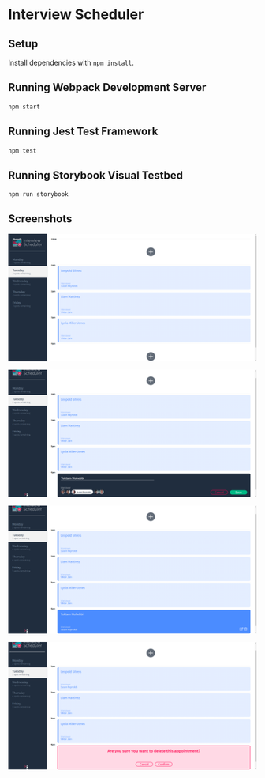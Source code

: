 # Interview Scheduler

## Setup

Install dependencies with `npm install`.

## Running Webpack Development Server

```sh
npm start
```

## Running Jest Test Framework

```sh
npm test
```

## Running Storybook Visual Testbed

```sh
npm run storybook
```

## Screenshots

!["Interview Scheduler Preview"](https://github.com/toktamm/scheduler/blob/master/docs/01%20-%20Interview%20Scheduler%20Preview.png?raw=true)

!["Interview Scheduler Adding an Appointment"](https://github.com/toktamm/scheduler/blob/master/docs/02%20-%20Interview%20Scheduler%20Adding%20an%20Appointment.png?raw=true)


!["Interview Scheduler with the New Appointment"](https://github.com/toktamm/scheduler/blob/master/docs/03%20-%20Interview%20Scheduler%20with%20the%20New%20Appointment.png?raw=true)

!["Interview Scheduler Deleting an Appointment"](https://github.com/toktamm/scheduler/blob/master/docs/04%20-%20Interview%20Scheduler%20Deleting%20an%20Appointment.png?raw=true)

